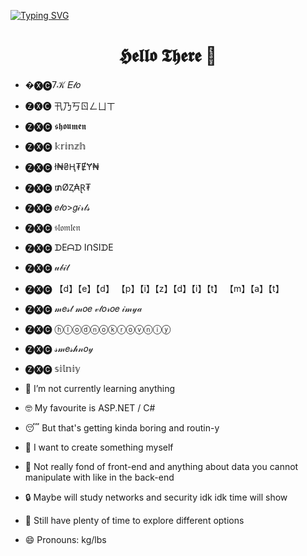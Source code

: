 <a href="https://git.io/typing-svg"><img src="https://readme-typing-svg.herokuapp.com?font=Courier&duration=2000&pause=500&color=2CF700&multiline=true&width=500&height=110&lines=A+whole+bunch+of+turbulence;A+whole+bunch+of+turbulence;Everybody+strap+your+seatbelts;Cause+theres+about+to+be+some+turbulence." alt="Typing SVG" /></a>


<h1 align="center"> 𝕳𝖊𝖑𝖑𝖔 𝕿𝖍𝖊𝖗𝖊 👋</h1>

- �🅧🅒7𝒦 𝐸𝓁𝑜
- 🅩🅧🅒 卂乃丂ㄖㄥㄩㄒ
- 🅩🅧🅒 𝖘𝖍𝖔𝖚𝖒𝖊𝖓
- 🅩🅧🅒 𝕜𝕣𝕚𝕟𝕫𝕙
- 🅩🅧🅒 ł₦₴Ⱨ₮ɆɎ₦
- 🅩🅧🅒 ₥ØⱫ₳Ɽ₮
- 🅩🅧🅒 𝑒𝓁𝑜>𝑔𝒾𝓇𝓁𝓈
- 🅩🅧🅒 𝔰𝔩𝔬𝔪𝔩𝔢𝔫
- 🅩🅧🅒 ᗪEᗩᗪ IᑎSIᗪE
- 🅩🅧🅒 𝓊𝒷𝒾𝓉
- 🅩🅧🅒 【d】【e】【d】 【p】【i】【z】【d】【i】【t】 【m】【a】【t】
- 🅩🅧🅒 𝓂𝑒𝓈𝓉 𝓂𝑜𝑒 𝓋𝓉𝑜𝓇𝑜𝑒 𝒾𝓂𝓎𝒶
- 🅩🅧🅒 ⓗⓛⓞⓓⓝⓞⓚⓡⓞⓥⓝⓘⓨ
- 🅩🅧🅒 𝓈𝓂𝑒𝓈𝒽𝓃𝑜𝓎
- 🅩🅧🅒 𝕤𝕚𝕝𝕟𝕚𝕪

- 🌱 I’m not currently learning anything
- 🤓 My favourite is ASP.NET / C#
- 😴 But that's getting kinda boring and routin-y
- 🧐 I want to create something myself
- 🤔 Not really fond of front-end and anything about data you cannot manipulate with like in the back-end
- 🔒 Maybe will study networks and security idk idk time will show
- 🙂 Still have plenty of time to explore different options
- 😄 Pronouns: kg/lbs
<!--
**NedNedov228/NedNedov228** is a ✨ _special_ ✨ repository because its `README.md` (this file) appears on your GitHub profile.

Here are some ideas to get you started:

- 🔭 I’m currently working on ...
- 🌱 I’m currently learning ...
- 👯 I’m looking to collaborate on ...
- 🤔 I’m looking for help with ...
- 💬 Ask me about ...
- 📫 How to reach me: ...
- 😄 Pronouns: ...
- ⚡ Fun fact: ...
-->
